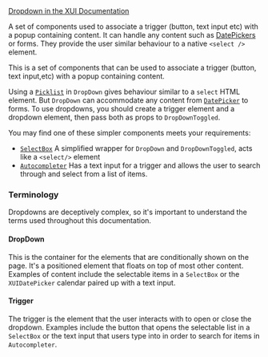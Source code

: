 <div class="xui-margin-vertical">
	<a href="../section-compounds-collectinginput-dropdowns.html" isDocLink>Dropdown in the XUI Documentation</a>
</div>

A set of components used to associate a trigger (button, text input etc) with a popup containing content. It can handle any content such as [DatePickers](#datepicker) or forms. They provide the user similar behaviour to a native `<select />` element.

This is a set of components that can be used to associate a trigger (button, text input,etc) with a popup containing content.

Using a [`Picklist`](#picklist) in `DropDown` gives behaviour similar to a `select` HTML element. But `DropDown` can accommodate any content from [`DatePicker`](#datepicker) to forms. To use dropdowns, you should create a trigger element and a dropdown element, then pass both as props to `DropDownToggled`.

You may find one of these simpler components meets your requirements:

* [`SelectBox`](#select-box) A simplified wrapper for `DropDown` and `DropDownToggled`, acts like a `<select/>` element
* [`Autocompleter`](#autocompleter) Has a text input for a trigger and allows the user to search through and select from a list of items.

### Terminology

Dropdowns are deceptively complex, so it's important to understand the terms used throughout this documentation.

#### DropDown

This is the container for the elements that are conditionally shown on the page. It's a positioned element that floats on top of most other content.  Examples of content include the selectable items in a `SelectBox` or the `XUIDatePicker` calendar paired up with a text input.

#### Trigger

The trigger is the element that the user interacts with to open or close the dropdown. Examples include the button that opens the selectable list in a `SelectBox` or the text input that users type into in order to search for items in `Autocompleter`.

